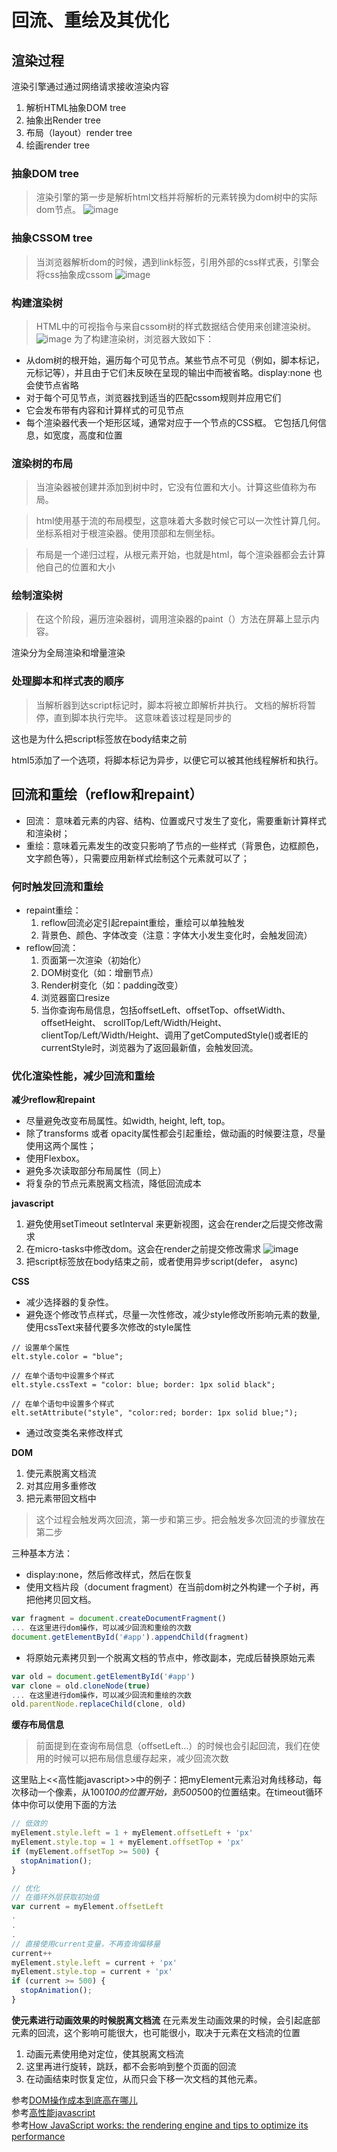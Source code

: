 # 回流、重绘及其优化

## 渲染过程
渲染引擎通过通过网络请求接收渲染内容

1. 解析HTML抽象DOM tree
2. 抽象出Render tree
3. 布局（layout）render tree
4. 绘画render tree

### 抽象DOM tree
> 渲染引擎的第一步是解析html文档并将解析的元素转换为dom树中的实际dom节点。
![image](https://cdn-images-1.medium.com/max/800/1*ezFoXqgf91umls9FqO0HsQ.png)

### 抽象CSSOM tree
> 当浏览器解析dom的时候，遇到link标签，引用外部的css样式表，引擎会将css抽象成cssom
![image](https://cdn-images-1.medium.com/max/800/1*5YU1su2mdzHEQ5iDisKUyw.png)

### 构建渲染树
> HTML中的可视指令与来自cssom树的样式数据结合使用来创建渲染树。
![image](https://cdn-images-1.medium.com/max/800/1*WHR_08AD8APDITQ-4CFDgg.png)
为了构建渲染树，浏览器大致如下：

- 从dom树的根开始，遍历每个可见节点。某些节点不可见（例如，脚本标记，元标记等），并且由于它们未反映在呈现的输出中而被省略。display:none 也会使节点省略
- 对于每个可见节点，浏览器找到适当的匹配cssom规则并应用它们
- 它会发布带有内容和计算样式的可见节点
- 每个渲染器代表一个矩形区域，通常对应于一个节点的CSS框。
它包括几何信息，如宽度，高度和位置

### 渲染树的布局
>当渲染器被创建并添加到树中时，它没有位置和大小。计算这些值称为布局。

> html使用基于流的布局模型，这意味着大多数时候它可以一次性计算几何。坐标系相对于根渲染器。使用顶部和左侧坐标。

> 布局是一个递归过程，从根元素开始，也就是html，每个渲染器都会去计算他自己的位置和大小
### 绘制渲染树
> 在这个阶段，遍历渲染器树，调用渲染器的paint（）方法在屏幕上显示内容。

渲染分为全局渲染和增量渲染

### 处理脚本和样式表的顺序
> 当解析器到达script标记时，脚本将被立即解析并执行。
文档的解析将暂停，直到脚本执行完毕。
这意味着该过程是同步的

这也是为什么把script标签放在body结束之前

html5添加了一个选项，将脚本标记为异步，以便它可以被其他线程解析和执行。

## 回流和重绘（reflow和repaint）
- 回流： 意味着元素的内容、结构、位置或尺寸发生了变化，需要重新计算样式和渲染树；
- 重绘：意味着元素发生的改变只影响了节点的一些样式（背景色，边框颜色，文字颜色等），只需要应用新样式绘制这个元素就可以了；

### 何时触发回流和重绘
- repaint重绘：
  1. reflow回流必定引起repaint重绘，重绘可以单独触发
  2. 背景色、颜色、字体改变（注意：字体大小发生变化时，会触发回流）
- reflow回流：
  1. 页面第一次渲染（初始化）
  2. DOM树变化（如：增删节点）
  3. Render树变化（如：padding改变）
  4. 浏览器窗口resize
  5. 当你查询布局信息，包括offsetLeft、offsetTop、offsetWidth、offsetHeight、 scrollTop/Left/Width/Height、clientTop/Left/Width/Height、调用了getComputedStyle()或者IE的currentStyle时，浏览器为了返回最新值，会触发回流。
### 优化渲染性能，减少回流和重绘
**减少reflow和repaint**
- 尽量避免改变布局属性。如width, height, left, top。
- 除了transforms 或者 opacity属性都会引起重绘，做动画的时候要注意，尽量使用这两个属性；
- 使用Flexbox。
- 避免多次读取部分布局属性（同上）
- 将复杂的节点元素脱离文档流，降低回流成本

**javascript**
1. 避免使用setTimeout setInterval 来更新视图，这会在render之后提交修改需求
2. 在micro-tasks中修改dom。这会在render之前提交修改需求
![image](https://github.com/lulusir/my-blog/blob/master/images/javascript/eventloop.jpg)
3. 把script标签放在body结束之前，或者使用异步script(defer， async)

**CSS**
- 减少选择器的复杂性。
- 避免逐个修改节点样式，尽量一次性修改，减少style修改所影响元素的数量,使用cssText来替代要多次修改的style属性
```
// 设置单个属性
elt.style.color = "blue"; 

// 在单个语句中设置多个样式
elt.style.cssText = "color: blue; border: 1px solid black"; 

// 在单个语句中设置多个样式
elt.setAttribute("style", "color:red; border: 1px solid blue;");

```
- 通过改变类名来修改样式

**DOM**
1. 使元素脱离文档流
2. 对其应用多重修改
3. 把元素带回文档中
> 这个过程会触发两次回流，第一步和第三步。把会触发多次回流的步骤放在第二步

三种基本方法：
- display:none，然后修改样式，然后在恢复
- 使用文档片段（document fragment）在当前dom树之外构建一个子树，再把他拷贝回文档。
```javascript
var fragment = document.createDocumentFragment()
... 在这里进行dom操作，可以减少回流和重绘的次数
document.getElementById('#app').appendChild(fragment)
```
- 将原始元素拷贝到一个脱离文档的节点中，修改副本，完成后替换原始元素
```javascript
var old = document.getElementById('#app')
var clone = old.cloneNode(true)
... 在这里进行dom操作，可以减少回流和重绘的次数
old.parentNode.replaceChild(clone, old)
```

**缓存布局信息**
> 前面提到在查询布局信息（offsetLeft...）的时候也会引起回流，我们在使用的时候可以把布局信息缓存起来，减少回流次数

这里贴上<<高性能javascript>>中的例子：把myElement元素沿对角线移动，每次移动一个像素，从100*100的位置开始，到500*500的位置结束。在timeout循环体中你可以使用下面的方法
```javascript
// 低效的
myElement.style.left = 1 + myElement.offsetLeft + 'px'
myElement.style.top = 1 + myElement.offsetTop + 'px'
if (myElement.offsetTop >= 500) {
  stopAnimation();
}
```
```javascript
// 优化
// 在循环外层获取初始值
var current = myElement.offsetLeft
.
.
.
// 直接使用current变量，不再查询偏移量
current++
myElement.style.left = current + 'px'
myElement.style.top = current + 'px'
if (current >= 500) {
  stopAnimation();
}
```

**使元素进行动画效果的时候脱离文档流**
在元素发生动画效果的时候，会引起底部元素的回流，这个影响可能很大，也可能很小，取决于元素在文档流的位置
1. 动画元素使用绝对定位，使其脱离文档流
2. 这里再进行旋转，跳跃，都不会影响到整个页面的回流 
3. 在动画结束时恢复定位，从而只会下移一次文档的其他元素。

参考[DOM操作成本到底高在哪儿](http://palmer.arkstack.cn/2018/03/DOM%E6%93%8D%E4%BD%9C%E6%88%90%E6%9C%AC%E5%88%B0%E5%BA%95%E9%AB%98%E5%9C%A8%E5%93%AA%E5%84%BF/)  
参考[高性能javascript](https://book.douban.com/subject/26599677/)  
参考[How JavaScript works: the rendering engine and tips to optimize its performance](https://blog.sessionstack.com/how-javascript-works-the-rendering-engine-and-tips-to-optimize-its-performance-7b95553baeda)